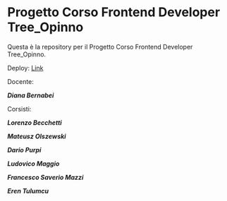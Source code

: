 # Progetto Corso Frontend Developer Tree_Opinno

Questa è la repository per il Progetto Corso Frontend Developer Tree_Opinno.

Deploy: [Link](https://dianaberna.github.io/corso-frontend-09-22/)

Docente: 

**_Diana Bernabei_**

Corsisti:

**_Lorenzo Becchetti_**

**_Mateusz Olszewski_**

**_Dario Purpi_**

**_Ludovico Maggio_**

**_Francesco Saverio Mazzi_**

**_Eren Tulumcu_**

